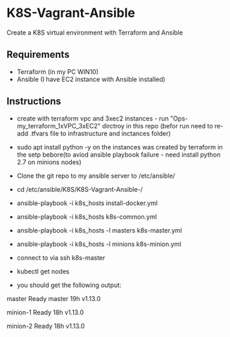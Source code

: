 # K8S-Vagrant-Ansible
Create a K8S virtual environment with Terraform and Ansible

## Requirements
  - Terraform (in my PC WIN10)
  - Ansible (I have EC2 instance with Ansible installed)
  
## Instructions
  - create with terraform vpc and 3xec2 instances - run "Ops-my_terraform_1xVPC_3xEC2" dirctroy in this repo (befor run need to re-add       .tfvars file to infrastructure and inctances folder)
  - sudo apt install python -y on the instances was created by terraform in the setp bebore(to aviod ansible playbook failure - need         install python 2.7 on minions nodes)
  - Clone the git repo to my ansible server to /etc/ansible/
  - cd /etc/ansible/K8S/K8S-Vagrant-Ansible-/
  - ansible-playbook -i k8s_hosts install-docker.yml 
  - ansible-playbook -i k8s_hosts k8s-common.yml
  - ansible-playbook -i k8s_hosts -l masters k8s-master.yml 
  - ansible-playbook -i k8s_hosts -l minions k8s-minion.yml
  
  - connect to via ssh k8s-master
  - kubectl get nodes
  - you should get the following output:

  master     Ready    master   19h   v1.13.0

  minion-1   Ready    <none>   18h   v1.13.0

  minion-2   Ready    <none>   18h   v1.13.0
